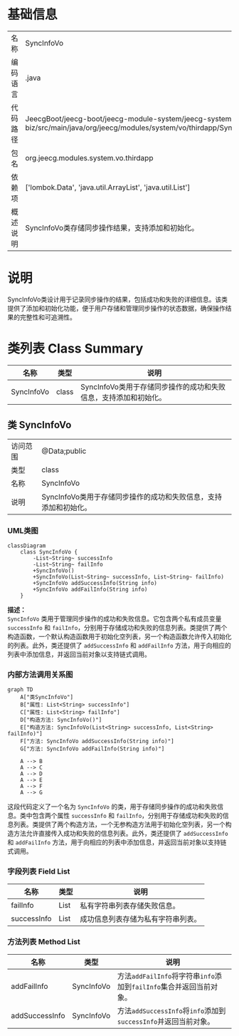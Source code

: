 # 基础信息

|      |      |
|------|------|
| 名称 | SyncInfoVo |
| 编码语言 | .java |
| 代码路径 | JeecgBoot/jeecg-boot/jeecg-module-system/jeecg-system-biz/src/main/java/org/jeecg/modules/system/vo/thirdapp/SyncInfoVo.java |
| 包名 | org.jeecg.modules.system.vo.thirdapp |
| 依赖项 | ['lombok.Data', 'java.util.ArrayList', 'java.util.List'] |
| 概述说明 | SyncInfoVo类存储同步操作结果，支持添加和初始化。 |

# 说明

SyncInfoVo类设计用于记录同步操作的结果，包括成功和失败的详细信息。该类提供了添加和初始化功能，便于用户存储和管理同步操作的状态数据，确保操作结果的完整性和可追溯性。

# 类列表 Class Summary

| 名称   | 类型  | 说明 |
|-------|------|-------------|
| SyncInfoVo | class | SyncInfoVo类用于存储同步操作的成功和失败信息，支持添加和初始化。 |



## 类 SyncInfoVo

|      |      |
|------|------|
| 访问范围 | @Data;public |
| 类型 | class |
| 名称 | SyncInfoVo |
| 说明 | SyncInfoVo类用于存储同步操作的成功和失败信息，支持添加和初始化。 |


### UML类图

```mermaid
classDiagram
    class SyncInfoVo {
        -List~String~ successInfo
        -List~String~ failInfo
        +SyncInfoVo()
        +SyncInfoVo(List~String~ successInfo, List~String~ failInfo)
        +SyncInfoVo addSuccessInfo(String info)
        +SyncInfoVo addFailInfo(String info)
    }
```

**描述：**  
`SyncInfoVo` 类用于管理同步操作的成功和失败信息。它包含两个私有成员变量 `successInfo` 和 `failInfo`，分别用于存储成功和失败的信息列表。类提供了两个构造函数，一个默认构造函数用于初始化空列表，另一个构造函数允许传入初始化的列表。此外，类还提供了 `addSuccessInfo` 和 `addFailInfo` 方法，用于向相应的列表中添加信息，并返回当前对象以支持链式调用。


### 内部方法调用关系图

```mermaid
graph TD
    A["类SyncInfoVo"]
    B["属性: List<String> successInfo"]
    C["属性: List<String> failInfo"]
    D["构造方法: SyncInfoVo()"]
    E["构造方法: SyncInfoVo(List<String> successInfo, List<String> failInfo)"]
    F["方法: SyncInfoVo addSuccessInfo(String info)"]
    G["方法: SyncInfoVo addFailInfo(String info)"]

    A --> B
    A --> C
    A --> D
    A --> E
    A --> F
    A --> G
```

这段代码定义了一个名为 `SyncInfoVo` 的类，用于存储同步操作的成功和失败信息。类中包含两个属性 `successInfo` 和 `failInfo`，分别用于存储成功和失败的信息列表。类提供了两个构造方法，一个无参构造方法用于初始化空列表，另一个构造方法允许直接传入成功和失败的信息列表。此外，类还提供了 `addSuccessInfo` 和 `addFailInfo` 方法，用于向相应的列表中添加信息，并返回当前对象以支持链式调用。

### 字段列表 Field List

| 名称  | 类型  | 说明 |
|-------|-------|------|
| failInfo | List<String> | 私有字符串列表存储失败信息。 |
| successInfo | List<String> | 成功信息列表存储为私有字符串列表。 |

### 方法列表 Method List

| 名称  | 类型  | 说明 |
|-------|-------|------|
| addFailInfo | SyncInfoVo | 方法`addFailInfo`将字符串`info`添加到`failInfo`集合并返回当前对象。 |
| addSuccessInfo | SyncInfoVo | 方法`addSuccessInfo`将`info`添加到`successInfo`并返回当前对象。 |




